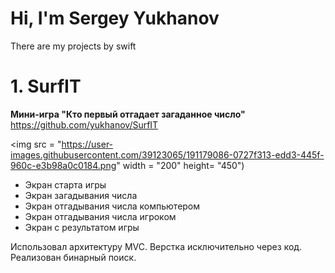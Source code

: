# Hi, I'm Sergey Yukhanov
There are my projects by swift

# 1. SurfIT
**Мини-игра "Кто первый отгадает загаданное число"**
<https://github.com/yukhanov/SurfIT>

<img src = "https://user-images.githubusercontent.com/39123065/191179086-0727f313-edd3-445f-960c-e3b98a0c0184.png" width = "200" height= "450")  

- Экран старта игры
- Экран загадывания числа
- Экран отгадывания числа компьютером
- Экран отгадывания числа игроком
- Экран с результатом игры

Использовал архитектуру MVC.
Верстка исключительно через код.
Реализован бинарный поиск.

